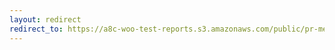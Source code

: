 ```yaml
---
layout: redirect
redirect_to: https://a8c-woo-test-reports.s3.amazonaws.com/public/pr-merge/44734/e2e/index.html
---
```


